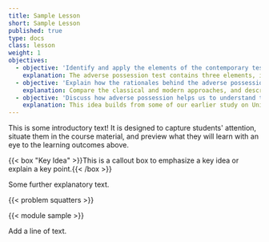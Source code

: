 ```yaml
---
title: Sample Lesson
short: Sample Lesson
published: true
type: docs
class: lesson
weight: 1
objectives:
  - objective: 'Identify and apply the elements of the contemporary test for adverse possession.'
    explanation: The adverse possession test contains three elements, including a controversial inconsistent use test.
  - objective: 'Explain how the rationales behind the adverse possession doctrine have evolved over time.'
    explanation: Compare the classical and modern approaches, and describe where contemporary courts have landed. 
  - objective: 'Discuss how adverse possession helps us to understand the relationship between title and possession.'
    explanation: This idea builds from some of our earlier study on Unit I.
---
```


This is some introductory text! It is designed to capture students' attention, situate them in the course material, and preview what they will learn with an eye to the learning outcomes above. 

{{< box "Key Idea" >}}This is a callout box to emphasize a key idea or explain a key point.{{< /box >}}

Some further explanatory text.

{{< problem squatters >}}

{{< module sample >}}

Add a line of text.




